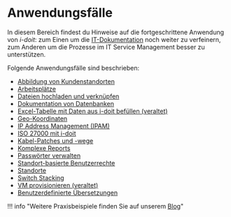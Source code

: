 # Anwendungsfälle

In diesem Bereich findest du Hinweise auf die fortgeschrittene Anwendung von _i-doit_: zum Einen um die [IT-Dokumentation](../glossar.md#it-dokumentation) noch weiter zu verfeinern, zum Anderen um die Prozesse im IT Service Management besser zu unterstützen.

Folgende Anwendungsfälle sind beschrieben:

*   [Abbildung von Kundenstandorten](./abbildung-von-kundenstandorten.md)
*   [Arbeitsplätze](./arbeitsplaetze.md)
*   [Dateien hochladen und verknüpfen](./dateien-hochladen-und-verknuepfen.md)
*   [Dokumentation von Datenbanken](./dokumentation-von-datenbanken.md)
*   [Excel-Tabelle mit Daten aus i-doit befüllen (veraltet)](./excel-tabelle-mit-daten-aus-i-doit-befuellen.md)
*   [Geo-Koordinaten](./geo-koordinaten.md)
*   [IP Address Management (IPAM)](./ip-adress-management.md)
*   [ISO 27000 mit i-doit](./iso27000-mit-i-doit.md)
*   [Kabel-Patches und -wege](./kabel-patches-und-wege.md)
*   [Komplexe Reports](./komplexe-reports.md)
*   [Passwörter verwalten](./passwoerter-verwalten.md)
*   [Standort-basierte Benutzerrechte](./standort-basierte-benutzerrechte.md)
*   [Standorte](./standorte.md)
*   [Switch Stacking](./switch-stacking.md)
*   [VM provisionieren (veraltet)](./vm-provisionieren.md)
*   [Benutzerdefinierte Übersetzungen](./benutzerdefinierte-uebersetzungen.md)

!!! info "Weitere Praxisbeispiele finden Sie auf unserem [Blog](https://www.i-doit.com/doitbetter-blog/)"
